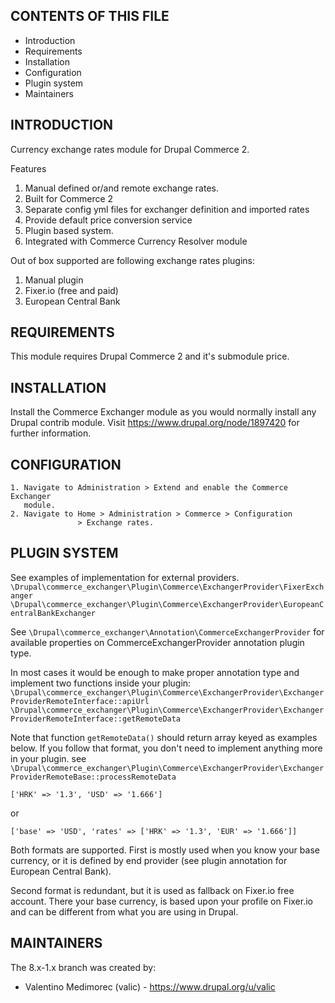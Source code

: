 CONTENTS OF THIS FILE
---------------------

* Introduction
* Requirements
* Installation
* Configuration
* Plugin system
* Maintainers


INTRODUCTION
------------

Currency exchange rates module for Drupal Commerce 2.

Features
1. Manual defined or/and remote exchange rates.
2. Built for Commerce 2
3. Separate config yml files for exchanger definition and imported rates
4. Provide default price conversion service
5. Plugin based system.
6. Integrated with Commerce Currency Resolver module

Out of box supported are following exchange rates plugins:
1. Manual plugin
2. Fixer.io (free and paid)
3. European Central Bank


REQUIREMENTS
------------

This module requires Drupal Commerce 2 and it's submodule price.


INSTALLATION
------------

Install the Commerce Exchanger module as you would normally install
any Drupal contrib module.
Visit https://www.drupal.org/node/1897420 for further information.


CONFIGURATION
--------------

    1. Navigate to Administration > Extend and enable the Commerce Exchanger
       module.
    2. Navigate to Home > Administration > Commerce > Configuration
                   > Exchange rates.


PLUGIN SYSTEM
--------------
See examples of implementation for external providers.
`\Drupal\commerce_exchanger\Plugin\Commerce\ExchangerProvider\FixerExchanger`
`\Drupal\commerce_exchanger\Plugin\Commerce\ExchangerProvider\EuropeanCentralBankExchanger`


See `\Drupal\commerce_exchanger\Annotation\CommerceExchangerProvider`
for available properties on CommerceExchangerProvider annotation plugin type.

In most cases it would be enough to make proper annotation type
and implement two functions inside your plugin:
`\Drupal\commerce_exchanger\Plugin\Commerce\ExchangerProvider\ExchangerProviderRemoteInterface::apiUrl`
`\Drupal\commerce_exchanger\Plugin\Commerce\ExchangerProvider\ExchangerProviderRemoteInterface::getRemoteData`

Note that function `getRemoteData()` should return array keyed as examples
below. If you follow that format, you don't need to implement anything more
in your plugin.
see `\Drupal\commerce_exchanger\Plugin\Commerce\ExchangerProvider\ExchangerProviderRemoteBase::processRemoteData`
```
['HRK' => '1.3', 'USD' => '1.666']
```

or

```
['base' => 'USD', 'rates' => ['HRK' => '1.3', 'EUR' => '1.666']]
```

Both formats are supported. First is mostly used when you know your base
currency, or it is defined by end provider
(see plugin annotation for European Central Bank).

Second format is redundant, but it is used as fallback on Fixer.io free account.
There your base currency, is based upon your profile on Fixer.io and can be
different from what you are using in Drupal.

MAINTAINERS
-----------

The 8.x-1.x branch was created by:

 * Valentino Medimorec (valic) - https://www.drupal.org/u/valic
